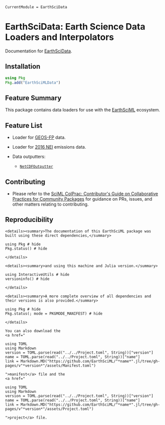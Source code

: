 ```@meta
CurrentModule = EarthSciData
```

# EarthSciData: Earth Science Data Loaders and Interpolators

Documentation for [EarthSciData](https://github.com/EarthSciML/EarthSciData.jl).

## Installation

```julia
using Pkg
Pkg.add("EarthSciMLData")
```

## Feature Summary

This package contains data loaders for use with the [EarthSciML](https://earthsci.dev/) ecosystem.

## Feature List

  - Loader for [GEOS-FP](https://gmao.gsfc.nasa.gov/GMAO_products/NRT_products.php) data.
  - Loader for [2016 NEI](https://gaftp.epa.gov/Air/) emissions data.
  - Data outputters:
    
      + [`NetCDFOutputter`](@ref)

## Contributing

  - Please refer to the
    [SciML ColPrac: Contributor's Guide on Collaborative Practices for Community Packages](https://github.com/SciML/ColPrac/blob/master/README.md)
    for guidance on PRs, issues, and other matters relating to contributing.

## Reproducibility

```@raw html
<details><summary>The documentation of this EarthSciML package was built using these direct dependencies,</summary>
```

```@example
using Pkg # hide
Pkg.status() # hide
```

```@raw html
</details>
```

```@raw html
<details><summary>and using this machine and Julia version.</summary>
```

```@example
using InteractiveUtils # hide
versioninfo() # hide
```

```@raw html
</details>
```

```@raw html
<details><summary>A more complete overview of all dependencies and their versions is also provided.</summary>
```

```@example
using Pkg # hide
Pkg.status(; mode = PKGMODE_MANIFEST) # hide
```

```@raw html
</details>
```

```@raw html
You can also download the 
<a href="
```

```@eval
using TOML
using Markdown
version = TOML.parse(read("../../Project.toml", String))["version"]
name = TOML.parse(read("../../Project.toml", String))["name"]
link = Markdown.MD("https://github.com/EarthSciML/"*name*".jl/tree/gh-pages/v"*version*"/assets/Manifest.toml")
```

```@raw html
">manifest</a> file and the
<a href="
```

```@eval
using TOML
using Markdown
version = TOML.parse(read("../../Project.toml", String))["version"]
name = TOML.parse(read("../../Project.toml", String))["name"]
link = Markdown.MD("https://github.com/EarthSciML/"*name*".jl/tree/gh-pages/v"*version*"/assets/Project.toml")
```

```@raw html
">project</a> file.
```
